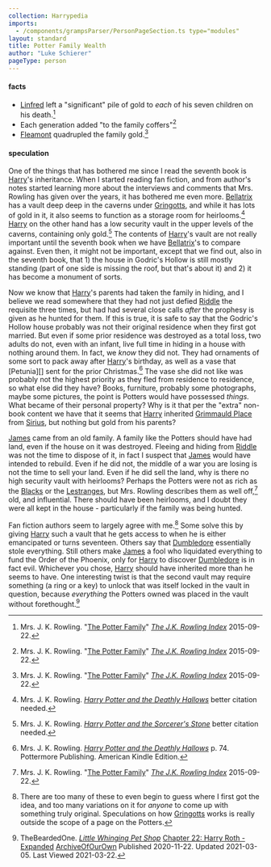 ```yaml
---
collection: Harrypedia
imports: 
  - /components/grampsParser/PersonPageSection.ts type="modules"
layout: standard
title: Potter Family Wealth
author: "Luke Schierer"
pageType: person
---
```


#### facts

- [Linfred] left a "significant" pile of gold to _each_ of his seven children on his death.[^221121-2]
- Each generation added "to the family coffers"[^221121-3]
- [Fleamont] quadrupled the family gold.[^221121-4]

[^221121-2]:
    Mrs. J. K. Rowling.
    "[The Potter Family](https://www.rowlingindex.org/work/pmpfam/)"
    _[The J.K. Rowling Index](https://www.rowlingindex.org)_ 2015-09-22.

[^221121-3]:
    Mrs. J. K. Rowling.
    "[The Potter Family](https://www.rowlingindex.org/work/pmpfam/)"
    _[The J.K. Rowling Index](https://www.rowlingindex.org)_ 2015-09-22.

[^221121-4]:
    Mrs. J. K. Rowling.
    "[The Potter Family](https://www.rowlingindex.org/work/pmpfam/)"
    _[The J.K. Rowling Index](https://www.rowlingindex.org)_ 2015-09-22.

#### speculation

One of the things that has bothered me since I read the seventh book is
[Harry][]'s inheritance. When I started reading fan fiction, and from author's
notes started learning more about the interviews and comments that Mrs. Rowling
has given over the years, it has bothered me even more. [Bellatrix][] has a
vault deep deep in the caverns under [Gringotts], and while it has lots of gold
in it, it also seems to function as a storage room for heirlooms.[^200725-1]
[Harry][] on the other hand has a low security vault in the upper levels of the
caverns, containing only gold.[^200725-2] The contents of [Harry]'s vault are
not really important until the seventh book when we have [Bellatrix][]'s to
compare against. Even then, it might not be important, except that we find
out, also in the seventh book, that 1) the house in Godric's Hollow is still
mostly standing (part of one side is missing the roof, but that's about it) and 2) it has become a monument of sorts.



Now we know that [Harry][]'s parents had taken the family in hiding, and I
believe we read somewhere that they had not just defied [Riddle][] the
requisite three times, but had had several close calls _after_ the prophesy is
given as he hunted for them. If this is true, it is safe to say that the
Godric's Hollow house probably was not their original residence when they first
got married. But even if some prior residence was destroyed as a total loss, two
adults do not, even with an infant, live full time in hiding in a house with
nothing around them. In fact, we _know_ they did not. They had ornaments of
some sort to pack away after [Harry][]'s birthday, as well as a vase that
[Petunia][] sent for the prior Christmas.[^210902-1] The vase she did not like
was probably not the highest priority as they fled from residence to residence,
so what else did they have? Books, furniture, probably some photographs, maybe
some pictures, the point is Potters would have possessed _things._ What became
of their personal property? Why is it that per the "extra" non-book content we
have that it seems that [Harry][] inherited [Grimmauld Place] from [Sirius][],
but nothing but gold from his parents?



[James][] came from an old family. A family like the Potters should have had
land, even if the house on it was destroyed. Fleeing and hiding from
[Riddle][] was not the time to dispose of it, in fact I suspect that [James][]
would have intended to rebuild. Even if he did not, the middle of a war you
are losing is not the time to sell your land. Even if he did sell the land,
why is there no high security vault with heirlooms? Perhaps the Potters were
not as rich as the [Blacks][] or the [Lestranges][], but Mrs. Rowling describes
them as well off,[^221129-1] old, and influential. There should have been
heirlooms, and I doubt they were all kept in the house - particularly if the
family was being hunted.


Fan fiction authors seem to largely agree with me.[^211117-1] Some solve this
by giving [Harry][] such a vault that he gets access to when he is either
emancipated or turns seventeen. Others say that [Dumbledore][] essentially
stole everything. Still others make [James][] a fool who liquidated everything
to fund the Order of the Phoenix, only for [Harry][] to discover [Dumbledore][]
is in fact evil. Whichever you chose, [Harry][] should have inherited more
than he seems to have. One interesting twist is that the second vault may
require something (a ring or a key) to unlock that was itself locked in the
vault in question, because _everything_ the Potters owned was placed in the
vault without forethought.[^210322-1]

[Bellatrix]: /Harrypedia/people/Black/Bellatrix/
[Blacks]: /Harrypedia/people/Black/
[Dumbledore]: </Harrypedia/people/Dumbledore/Albus Percival Wulfric Brian/>
[Fleamont]: /Harrypedia/people/Potter/Fleamont/
[Grimmauld Place]: /Harrypedia/grimmauld_place/
[Gringotts]: /Harrypedia/gringotts/
[Harry]: </Harrypedia/people/Potter/Harry James/>
[James]: /Harrypedia/people/Potter/James/
[Lestranges]: /Harrypedia/people/Lestrange/
[Linfred]: /Harrypedia/people/linfred/
[Riddle]: </Harrypedia/people/Riddle/Tom Marvolo/>
[Sirius]: </Harrypedia/people/Black/Sirius III/>

[Harry Potter and the Deathly Hallows]: https://www.goodreads.com/book/show/136251.Harry_Potter_and_the_Deathly_Hallows

[^210902-1]:
    Mrs. J. K. Rowling.
    _[Harry Potter and the Deathly Hallows]_
    p. 74. Pottermore Publishing. American Kindle Edition.

[^221129-1]:
    Mrs. J. K. Rowling.
    "[The Potter Family](https://www.rowlingindex.org/work/pmpfam/)"
    _[The J.K. Rowling Index](https://www.rowlingindex.org)_ 2015-09-22.

[^211117-1]:
    There are too many of these to even begin to guess where I first
    got the idea, and too many variations on it for _anyone_ to come up with
    something truly original. Speculations on how [Gringotts][] works is
    really outside the scope of a page on the Potters.

[Harry Potter and the Sorcerer's Stone]: https://www.goodreads.com/book/show/3.Harry_Potter_and_the_Sorcerer_s_Stone

[^210618-7]:
    Mrs. J. K. Rowling.
    _[Harry Potter and the Sorcerer's Stone]_
    p. 131. Pottermore Limited. American Kindle Edition.

[^210618-8]:
    Mrs. J. K. Rowling.
    _[Harry Potter and the Sorcerer's Stone]_
    p. 49. Pottermore Limited. American Kindle Edition.

[^210517-11]:
    Mrs. J. K. Rowling. _Harry Potter and the Order of the Phoenix_
    better citation needed.

[^210517-10]:
    Mrs. J. K. Rowling. _Harry Potter and the Prisoner of Azkaban_
    better citation needed.

[^210517-9]:
    Mrs. J. K. Rowling. _Harry Potter and the Prisoner of Azkaban_
    better citation needed. Regardless of citation, the general idea is that if
    it is not taught until during or after seventh year, and even then many
    adults fail …

[^210517-8]: One work suggesting that Harry has been squashed:

    - FMPtrumpets.
      \_[How is this My Life?](https://archiveofourown.org/works/31033985)
      [Archive of Our Own](https://archiveofourown.org/)
      Published: 2021-05-02 Updated: 2021-05-16 Last Viewed: 2021-05-17

[^210517-7]:
    Mrs. J. K. Rowling. _Harry Potter and the Order of the Phoenix_
    Better citation needed.

[^200710-1]:
    Mrs. J. K. Rowling.
    _Harry Potter and the Order of the Phoenix_
    Kindle Locations 9456-9457. Pottermore Limited. American Kindle Edition.

[^200710-2]:
    Mrs. J. K. Rowling.
    _[Harry Potter and the Sorcerer's Stone]_
    p. 208. Pottermore Limited. American Kindle Edition.

[^210322-1]:
    TheBeardedOne.
    _[Little Whinging Pet Shop](https://archiveofourown.org/works/27669059)_
    [Chapter 22: Harry Roth - Expanded](https://archiveofourown.org/works/27669059/chapters/73491705)
    [ArchiveOfOurOwn](https://archiveofourown.org) Published 2020-11-22. Updated 2021-03-05. Last Viewed 2021-03-22.

[^200710-3]:
    Tom Kristal.
    _[Prongs Final Prank](https://www.fanfiction.net/s/4279550/1/Prongs-Final-Prank)_
    [FanFiction by FictionPress](https://www.fanfiction.net/) Published 2008-03-26.
    Last Viewed 2020-07-10.

[^200602-1]:
    Mrs. J. K. Rowling. _Harry Potter and the Philosopher's Stone_
    Location 1527 of 3996.

[^200527-1]:
    ivybelle. _Don't Touch Me_,
    [Archive of Our Own](https://archiveofourown.org/) last viewed 2020-05-27.

[^200725-1]: Mrs. J. K. Rowling. _[Harry Potter and the Deathly Hallows]_ better citation needed.

[^200725-2]: Mrs. J. K. Rowling. _[Harry Potter and the Sorcerer's Stone]_ better citation needed.

[^210304-7]: Mrs. J. K. Rowling. _Harry Potter and the Half-Blood Prince_ pp. 85-86. Pottermore Publishing. American Kindle Edition.
